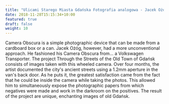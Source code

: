 ```yaml
---
title: "Ulicami Starego Miasta Gdańska Fotografia analogowa - Jacek Ożóg "
date: 2018-11-28T15:15:34+10:00
featured: true
draft: false
weight: 10
---
```


Camera Obscura is a simple photographic device that can be made from a cardboard box or a can. Jacek Ożóg, however, had a more unconventional approach. He fashioned his Camera Obscura from... a Volkswagen Transporter. The project Through the Streets of the Old Town of Gdańsk consists of images taken with this wheeled camera. Over four months, the artist documented the city's ancient streets using a 1.2mm aperture in the van's back door. As he puts it, the greatest satisfaction came from the fact that he could be inside the camera while taking the photos. This allowed him to simultaneously expose the photographic papers from which negatives were made and work in the darkroom on the positives. The result of the project are unique, enchanting images of old Gdańsk.